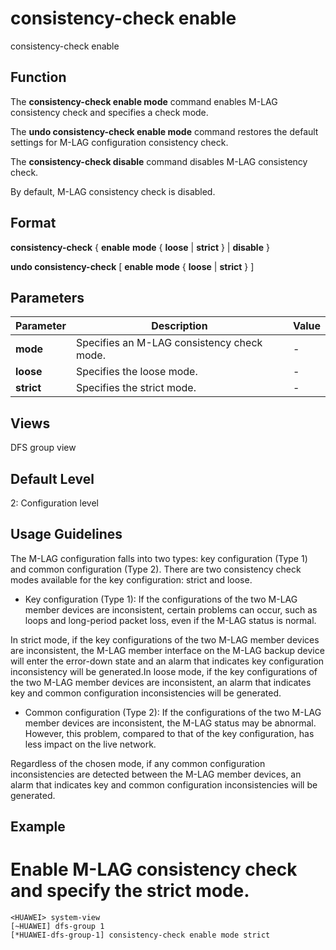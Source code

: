 consistency-check enable
========================

consistency-check enable

Function
--------



The **consistency-check enable mode** command enables M-LAG consistency check and specifies a check mode.

The **undo consistency-check enable mode** command restores the default settings for M-LAG configuration consistency check.

The **consistency-check disable** command disables M-LAG consistency check.



By default, M-LAG consistency check is disabled.


Format
------

**consistency-check** { **enable** **mode** { **loose** | **strict** } | **disable** }

**undo consistency-check** [ **enable** **mode** { **loose** | **strict** } ]


Parameters
----------

| Parameter | Description | Value |
| --- | --- | --- |
| **mode** | Specifies an M-LAG consistency check mode. | - |
| **loose** | Specifies the loose mode. | - |
| **strict** | Specifies the strict mode. | - |



Views
-----

DFS group view


Default Level
-------------

2: Configuration level


Usage Guidelines
----------------

The M-LAG configuration falls into two types: key configuration (Type 1) and common configuration (Type 2). There are two consistency check modes available for the key configuration: strict and loose.

* Key configuration (Type 1): If the configurations of the two M-LAG member devices are inconsistent, certain problems can occur, such as loops and long-period packet loss, even if the M-LAG status is normal.

In strict mode, if the key configurations of the two M-LAG member devices are inconsistent, the M-LAG member interface on the M-LAG backup device will enter the error-down state and an alarm that indicates key configuration inconsistency will be generated.In loose mode, if the key configurations of the two M-LAG member devices are inconsistent, an alarm that indicates key and common configuration inconsistencies will be generated.

* Common configuration (Type 2): If the configurations of the two M-LAG member devices are inconsistent, the M-LAG status may be abnormal. However, this problem, compared to that of the key configuration, has less impact on the live network.

Regardless of the chosen mode, if any common configuration inconsistencies are detected between the M-LAG member devices, an alarm that indicates key and common configuration inconsistencies will be generated.


Example
-------

# Enable M-LAG consistency check and specify the strict mode.
```
<HUAWEI> system-view
[~HUAWEI] dfs-group 1
[*HUAWEI-dfs-group-1] consistency-check enable mode strict

```